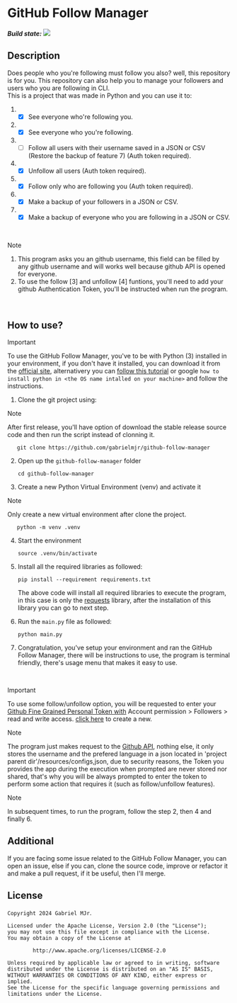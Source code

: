 # GitHub Follow Manager

***Build state:***
 ![](https://github.com/gabrielmjr/reciprometer/actions/workflows/python-package.yml/badge.svg)

## Description

Does people who you're following must follow you also? well, this repository is for you. This repository can also help you to manage your followers and users who you are following in CLI.
<br/>
This is a project that was made in Python and you can use it to:
1. - [x] See everyone who're following you.
2. - [x] See everyone who you're following.
3. - [ ] Follow all users with their username saved in a JSON or CSV (Restore the backup of feature 7) (Auth token required).
4. - [x] Unfollow all users (Auth token required).
5. - [x] Follow only who are following you (Auth token required).
6. - [x] Make a backup of your followers in a JSON or CSV.
7. - [x] Make a backup of everyone who you are following in a JSON or CSV.

<br/>

> [!Note]
> 1. This program asks you an github username, this field can be filled by any github username and will works well because github API is opened for everyone.
> 2. To use the follow [3] and unfollow [4] funtions, you'll need to add your github Authentication Token, you'll be instructed when run the program.

<br/>

## How to use?

> [!Important]
> To use the GitHub Follow Manager, you've to be with Python (3) installed in your environment, if you don't have it installed, you can download it from the [official site](https://www.python.org/downloads/), alternativery you can [follow this tutorial](https://kinsta.com/knowledgebase/install-python/) or google `how to install python in <the OS name intalled on your machine>` and follow the instructions.

1. Clone the git project using:
  > [!Note]
  > After first release, you'll have option of download the stable release source code and then run the script instead of clonning it.


       git clone https://github.com/gabrielmjr/github-follow-manager

2. Open up the `github-follow-manager` folder

       cd github-follow-manager

3. Create a new Python Virtual Environment (venv) and activate it
> [!Note]
> Only create a new virtual environment after clone the project.
  
       python -m venv .venv 

4. Start the environment
 
       source .venv/bin/activate

5. Install all the required libraries as followed:

       pip install --requirement requirements.txt
   The above code will install all required libraries to execute the program, in this case is only the [requests](https://pypi.org/project/requests) library, after the installation of this library you can go to next step.


6. Run the `main.py` file as followed:

       python main.py
   
7. Congratulation, you've setup your environment and ran the GitHub Follow Manager, there will be instructions to use, the program is terminal friendly, there's usage menu that makes it easy to use.
<br/>

>[!Important]
> To use some follow/unfollow option, you will be requested to enter your [Github Fine Grained Personal Token with](https://docs.github.com/en/authentication/keeping-your-account-and-data-secure/managing-your-personal-access-tokens) Account permission > Followers > read and write access. [click here](https://github.com/settings/personal-access-tokens/new) to create a new.

>[!Note]
> The program just makes request to the [Github API](https://docs.github.com/en/rest/users?apiVersion=2022-11-28), nothing else, it only stores the username and the prefered language in a json located in 'project parent dir'/resources/configs,json, due to security reasons, the Token you provides the app during the execution when prompted are never stored nor shared, that's why you will be always prompted to enter the token to perform some action that requires it (such as follow/unfollow features).

>[!Note] 
> In subsequent times, to run the program, follow the step 2, then 4 and finally 6.

## Additional
If you are facing some issue related to the GitHub Follow Manager, you can open an issue, else if you can, clone the source code, improve or refactor it and make a pull request, if it be useful, then I'll merge.

## License   
```Copyright 2024 Gabriel MJr```.

    Licensed under the Apache License, Version 2.0 (the "License");
    you may not use this file except in compliance with the License.
    You may obtain a copy of the License at
    
            http://www.apache.org/licenses/LICENSE-2.0

    Unless required by applicable law or agreed to in writing, software
    distributed under the License is distributed on an "AS IS" BASIS,
    WITHOUT WARRANTIES OR CONDITIONS OF ANY KIND, either express or implied.
    See the License for the specific language governing permissions and
    limitations under the License.
